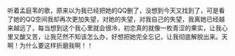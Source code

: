 <div id="sina_keyword_ad_area2" class="articalContent  ">
			听着孟庭苇的歌，原来以为我已经把她的QQ删了，没想到今天又找到了，可是看了她的QQ空间我却再次更加失望，对她的失望，对我自己的失望，我离她已经越来越远了，每当想到这个我心里就会很冷，初恋真的就像一枚青涩的果实，让我心里又酸又苦，让我茫然不知该怎么办，好想把她完全忘记，让我彻底解脱出来。天啊！为什么要这样折磨我啊！！							
		</div>